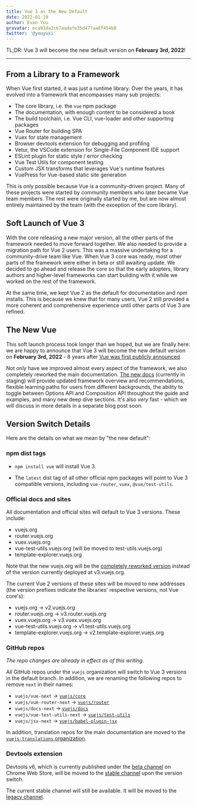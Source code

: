 ```yaml
---
title: Vue 3 as the New Default
date: 2022-01-19
author: Evan You
gravatar: eca93da2c67aadafe35d477aa8f454b8
twitter: '@youyuxi'
---
```


TL;DR: Vue 3 will become the new default version on **February 3rd, 2022**!

---

## From a Library to a Framework

When Vue first started, it was just a runtime library. Over the years, it has evolved into a framework that encompasses many sub projects:

- The core library, i.e. the `vue` npm package
- The documentation, with enough content to be considered a book
- The build toolchain, i.e. Vue CLI, vue-loader and other supporting packages
- Vue Router for building SPA
- Vuex for state management
- Browser devtools extension for debugging and profiling
- Vetur, the VSCode extension for Single-File Component IDE support
- ESLint plugin for static style / error checking
- Vue Test Utils for component testing
- Custom JSX transforms that leverages Vue's runtime features
- VuePress for Vue-based static site generation

This is only possible because Vue is a community-driven project. Many of these projects were started by community members who later became Vue team members. The rest were originally started by me, but are now almost entirely maintained by the team (with the exception of the core library).

## Soft Launch of Vue 3

With the core releasing a new major version, all the other parts of the framework needed to move forward together. We also needed to provide a migration path for Vue 2 users. This was a massive undertaking for a community-drive team like Vue. When Vue 3 core was ready, most other parts of the framework were either in beta or still awaiting update. We decided to go ahead and release the core so that the early adopters, library authors and higher-level frameworks can start building with it while we worked on the rest of the framework.

At the same time, we kept Vue 2 as the default for documentation and npm installs. This is because we knew that for many users, Vue 2 still provided a more coherent and comprehensive experience until other parts of Vue 3 are refined.

## The New Vue

This soft launch process took longer than we hoped, but we are finally here: we are happy to announce that Vue 3 will become the new default version on **February 3rd, 2022** - 8 years after [Vue was first publicly announced](https://news.ycombinator.com/item?id=7169288).

Not only have we improved almost every aspect of the framework, we also completely reworked the main documentation. [The new docs](https://staging.vuejs.org) (currently in staging) will provide updated framework overview and recommendations, flexible learning paths for users from different backgrounds, the ability to toggle between Options API and Composition API throughout the guide and examples, and many new deep dive sections. It's also *very* fast - which we will discuss in more details in a separate blog post soon.

## Version Switch Details

Here are the details on what we mean by "the new default":

### npm dist tags

- `npm install vue` will install Vue 3.

- The `latest` dist tag of all other official npm packages will point to Vue 3 compatible versions, including `vue-router`, `vuex`, `@vue/test-utils`.

### Official docs and sites

All documentation and official sites will default to Vue 3 versions. These include:

- vuejs.org
- router.vuejs.org
- vuex.vuejs.org
- vue-test-utils.vuejs.org (will be moved to test-utils.vuejs.org)
- template-explorer.vuejs.org

Note that the new vuejs.org will be the [completely reworked version](https://staging.vuejs.org) instead of the version currently deployed at v3.vuejs.org.

The current Vue 2 versions of these sites will be moved to new addresses (the version prefixes indicate the libraries' respective versions, not Vue core's):

- vuejs.org -> v2.vuejs.org
- router.vuejs.org -> v3.router.vuejs.org
- vuex.vuejs.org -> v3.vuex.vuejs.org
- vue-test-utils.vuejs.org -> v1.test-utils.vuejs.org
- template-explorer.vuejs.org -> v2.template-explorer.vuejs.org

### GitHub repos

_The repo changes are already in effect as of this writing._

All GitHub repos under the `vuejs` organization will switch to Vue 3 versions in the default branch. In addition, we are renaming the following repos to remove `next` in their names:

- `vuejs/vue-next` -> [`vuejs/core`](https://github.com/vuejs/core)
- `vuejs/vue-router-next` -> [`vuejs/router`](https://github.com/vuejs/router)
- `vuejs/docs-next` -> [`vuejs/docs`](https://github.com/vuejs/docs)
- `vuejs/vue-test-utils-next` -> [`vuejs/test-utils`](https://github.com/vuejs/test-utils)
- `vuejs/jsx-next` -> [`vuejs/babel-plugin-jsx`](https://github.com/vuejs/babel-plugin-jsx)

In addition, translation repos for the main documentation are moved to the [`vuejs-translations` organization](https://github.com/vuejs-translations).

### Devtools extension

Devtools v6, which is currently published under the [beta channel]() on Chrome Web Store, will be moved to the [stable channel](https://chrome.google.com/webstore/detail/vuejs-devtools/nhdogjmejiglipccpnnnanhbledajbpd) upon the version switch.

The current stable channel will still be available. It will be moved to the [legacy channel](https://chrome.google.com/webstore/detail/vuejs-devtools/iaajmlceplecbljialhhkmedjlpdblhp).
